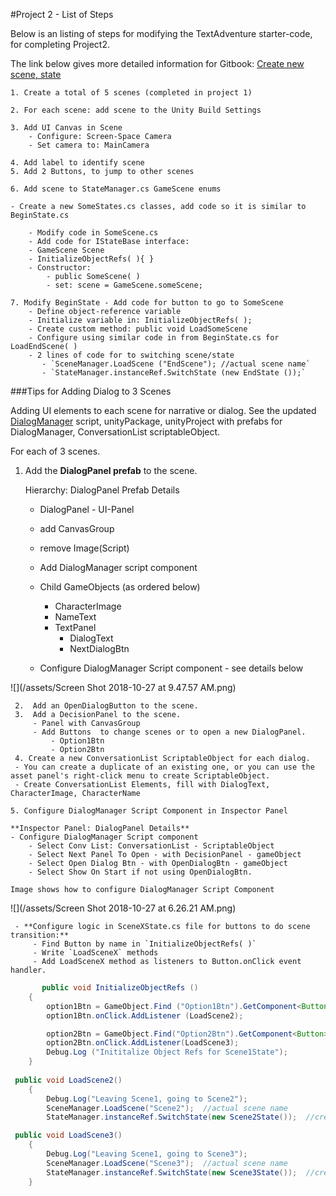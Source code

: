 #Project 2 - List of Steps

Below is an listing of steps for modifying the TextAdventure starter-code, for completing Project2. 

The link below gives more detailed information for Gitbook: [Create new scene, state](/project-2-create-new-scene-and-state.md)

    1. Create a total of 5 scenes (completed in project 1)
    
    2. For each scene: add scene to the Unity Build Settings
    
    3. Add UI Canvas in Scene
        - Configure: Screen-Space Camera
        - Set camera to: MainCamera
        
    4. Add label to identify scene
    5. Add 2 Buttons, to jump to other scenes
    
    6. Add scene to StateManager.cs GameScene enums
    
    - Create a new SomeStates.cs classes, add code so it is similar to BeginState.cs
    
        - Modify code in SomeScene.cs
        - Add code for IStateBase interface:
        - GameScene Scene
        - InitializeObjectRefs( ){ }
        - Constructor:
            - public SomeScene( )
            - set: scene = GameScene.someScene;
            
    7. Modify BeginState - Add code for button to go to SomeScene
        - Define object-reference variable
        - Initialize variable in: InitializeObjectRefs( );
        - Create custom method: public void LoadSomeScene
        - Configure using similar code in from BeginState.cs for LoadEndScene( )
        - 2 lines of code for to switching scene/state 
           - `SceneManager.LoadScene ("EndScene"); //actual scene name`
           - `StateManager.instanceRef.SwitchState (new EndState ());` 
    
###Tips for Adding Dialog to 3 Scenes     
           
   Adding UI elements to each scene for narrative or dialog. 
   See the updated [DialogManager](/conversation-scriptable-objects/dialogmanagerconvlist.md) script, unityPackage, unityProject with prefabs for DialogManager, ConversationList scriptableObject. 
   
   For each of 3 scenes.
   1.  Add the **DialogPanel prefab** to the scene.
   
       Hierarchy:  DialogPanel Prefab Details
       - DialogPanel  - UI-Panel
       - add CanvasGroup
       - remove Image(Script)
       - Add DialogManager script component
       - Child GameObjects (as ordered below)
           - CharacterImage 
           - NameText
           - TextPanel
               - DialogText
               - NextDialogBtn
          
       - Configure DialogManager Script component - see details below
            
![](/assets/Screen Shot 2018-10-27 at 9.47.57 AM.png)

     2.  Add an OpenDialogButton to the scene.
     3.  Add a DecisionPanel to the scene.
         - Panel with CanvasGroup
         - Add Buttons  to change scenes or to open a new DialogPanel.
             - Option1Btn
             - Option2Btn
     4. Create a new ConversationList ScriptableObject for each dialog.  
     - You can create a duplicate of an existing one, or you can use the asset panel's right-click menu to create ScriptableObject.
     - Create ConversationList Elements, fill with DialogText, CharacterImage, CharacterName
         
    5. Configure DialogManager Script Component in Inspector Panel
    
    **Inspector Panel: DialogPanel Details**
    - Configure DialogManager Script component
        - Select Conv List: ConversationList - ScriptableObject
        - Select Next Panel To Open - with DecisionPanel - gameObject
        - Select Open Dialog Btn - with OpenDialogBtn - gameObject
        - Select Show On Start if not using OpenDialogBtn.
        
    Image shows how to configure DialogManager Script Component
    
![](/assets/Screen Shot 2018-10-27 at 6.26.21 AM.png)

         
     - **Configure logic in SceneXState.cs file for buttons to do scene transition:**
         - Find Button by name in `InitializeObjectRefs( )` 
         - Write `LoadSceneX` methods
         - Add LoadSceneX method as listeners to Button.onClick event handler.
         
```java
       public void InitializeObjectRefs ()
	{
	    option1Btn = GameObject.Find ("Option1Btn").GetComponent<Button> ();
		option1Btn.onClick.AddListener (LoadScene2);

        option2Btn = GameObject.Find("Option2Btn").GetComponent<Button>();
        option2Btn.onClick.AddListener(LoadScene3);
        Debug.Log ("Inititalize Object Refs for Scene1State");
	}
       
 public void LoadScene2()
    {
        Debug.Log("Leaving Scene1, going to Scene2");
        SceneManager.LoadScene("Scene2");  //actual scene name
        StateManager.instanceRef.SwitchState(new Scene2State());  //create new state, pass to StateManager

 public void LoadScene3()
    {
        Debug.Log("Leaving Scene1, going to Scene3");
        SceneManager.LoadScene("Scene3");  //actual scene name
        StateManager.instanceRef.SwitchState(new Scene3State());  //create new state, pass to StateManager
    }
  
```


         
   
   
   
   


        
        
    